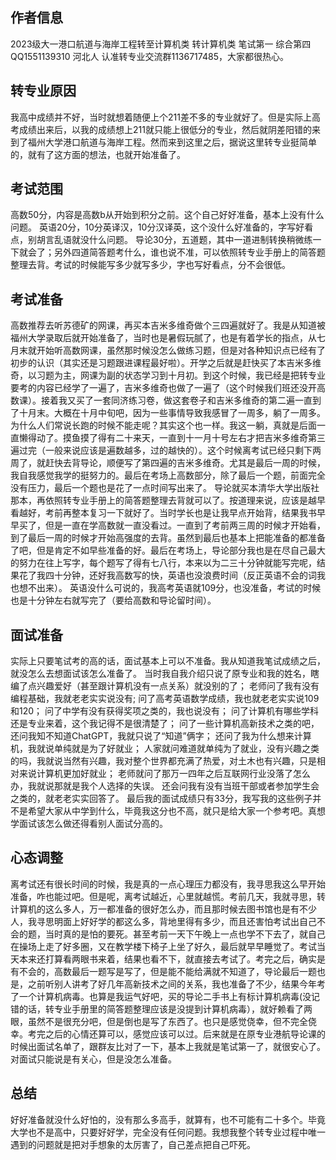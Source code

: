 ## 作者信息
2023级大一港口航道与海岸工程转至计算机类
转计算机类 笔试第一 综合第四
QQ1551139310
河北人
认准转专业交流群1136717485，大家都很热心。

## 转专业原因
我高中成绩并不好，当时就想着随便上个211差不多的专业就好了。但是实际上高考成绩出来后，以我的成绩想上211就只能上很低分的专业，然后就阴差阳错的来到了福州大学港口航道与海岸工程。然而来到这里之后，据说这里转专业挺简单的，就有了这方面的想法，也就开始准备了。

## 考试范围
高数50分，内容是高数b从开始到积分之前。这个自己好好准备，基本上没有什么问题。
英语20分，10分英译汉，10分汉译英，这个没什么好准备的，字写好看点，别胡言乱语就没什么问题。
导论30分，五道题，其中一道进制转换稍微练一下就会了；另外四道简答题考什么，谁也说不准，可以依照转专业手册上的简答题整理去背。考试的时候能写多少就写多少，字也写好看点，分不会很低。

## 考试准备
高数推荐去听苏德矿的网课，再买本吉米多维奇做个三四遍就好了。我是从知道被福州大学录取后就开始准备了，当时也是暑假玩腻了，也是有着学长的指点，从七月末就开始听高数网课，虽然那时候没怎么做练习题，但是对各种知识点已经有了初步的认识（其实还是习题跟进课程最好啦）。开学之后就是赶快买了本吉米多维奇，以习题为主，网课为副的状态学习到十月初。到这个时候，我已经是把转专业要考的内容已经学了一遍了，吉米多维奇也做了一遍了（这个时候我们班还没开高数课）。接着我又买了一套同济练习卷，做这套卷子和吉米多维奇的第二遍一直到了十月末。大概在十月中旬吧，因为一些事情导致我感冒了一周多，躺了一周多。为什么人们常说长跑的时候不能走呢？其实这个也一样。我这一躺，真就是后面一直懒得动了。摸鱼摸了得有二十来天，一直到十一月十号左右才把吉米多维奇第三遍过完（一般来说应该是遍数越多，过的越快的）。这个时候离考试已经只剩下两周了，就赶快去背导论，顺便写了第四遍的吉米多维奇。尤其是最后一周的时候，我自我感觉我学的挺努力的。最后在考场上高数部分，除了最后一个题，前面完全没有压力，最后一个题也是花了一点时间写出来了。
导论就买本清华大学出版社那本，再依照转专业手册上的简答题整理去背就可以了。按道理来说，应该是越早看越好，考前再整本复习一下就好了。当时学长也是让我早点开始背，结果我书早早买了，但是一直在学高数就一直没看过。一直到了考前两三周的时候才开始看，到了最后一周的时候才开始高强度的去背。虽然到最后也基本上把能准备的都准备了吧，但是肯定不如早些准备的好。最后在考场上，导论部分我也是在尽自己最大的努力在往上写字，每个题写了得有七八行，本来以为二三十分钟就能写完呢，结果花了我四十分钟，还好我高数写的快，英语也没浪费时间（反正英语不会的词我也想不出来）。
英语没什么可说的，我高考英语就109分，也没准备，考试的时候也是十分钟左右就写完了（要给高数和导论留时间）。

## 面试准备
实际上只要笔试考的高的话，面试基本上可以不准备。我从知道我笔试成绩之后，就没怎么去想面试该怎么准备了。
当时我自我介绍只说了原专业和我的姓名，瞎编了点兴趣爱好（甚至跟计算机没有一点关系）就没别的了；
老师问了我有没有编程基础，我就老老实实说没有; 
问了高考英语数学成绩，我也就老老实实说109和120；
问了中学有没有获得奖项之类的，我也说没有；
问了计算机有哪些学科还是专业来着，这个我记得不是很清楚了；
问了一些计算机高新技术之类的吧，还问我知不知道ChatGPT，我就只说了“知道”俩字；
还问了我为什么想来计算机，我就说单纯就是为了好就业；
人家就问难道就单纯为了就业，没有兴趣之类的吗，我就说当然有兴趣，我对整个世界都充满了热爱，对土木也有兴趣，只是相对来说计算机更加好就业；
老师就问了那万一四年之后互联网行业没落了怎么办，我就说那就是我个人选择的失误。
还会问我有没有当班干部或者参加学生会之类的，就老老实实回答了。
最后我的面试成绩只有33分，我写我的这些例子并不是希望大家从中学到什么，毕竟我这分也不高，就只是给大家一个参考吧。真想学面试该怎么做还得看别人面试分高的。

## 心态调整
离考试还有很长时间的时候，我是真的一点心理压力都没有，我寻思我这么早开始准备，咋也能过吧。但是呢，离考试越近，心里就越慌。考前几天，我就寻思，转计算机的这么多人，万一都准备的很好怎么办，而且那时候去图书馆也是有不少人，我寻思明面上好好学的都这么多，背地里得有多少，而且还害怕考试出自己不会的题，当时真的是怕的要死。甚至考前一天下午晚上一点也学不下去了，就自己在操场上走了好多圈，又在教学楼下椅子上坐了好久，最后就早早睡觉了。考试当天本来还打算看两眼书来着，结果也看不下，就直接去考试了。考完之后，确实是有不会的，高数最后一题写是写了，但是能不能给满就不知道了，导论最后一题也是，之前听别人讲考了好几年高新技术之间的关系，我也准备了不少，结果今年考了一个计算机病毒。也算是我运气好吧，买的导论二手书上有标计算机病毒(没记错的话，转专业手册里的简答题整理应该是没提到计算机病毒），就好赖看了两眼，虽然不是很充分吧，但是倒也是写了东西了。也只是感觉侥幸，但不完全侥幸。考完之后的心情还算可以，感觉应该可以过。后来就是在原专业港航导论课的时候出面试名单了，跟群友比对了一下，基本上我就是笔试第一了，就很安心了。对面试只能说是有关心，但是没怎么准备。

## 总结
好好准备就没什么好怕的，没有那么多高手，就算有，也不可能有二十多个。毕竟大学也不是高中，只要好好学，完全没有任何问题。我想我整个转专业过程中唯一遇到的问题就是把对手想象的太厉害了，自己差点把自己吓死。


